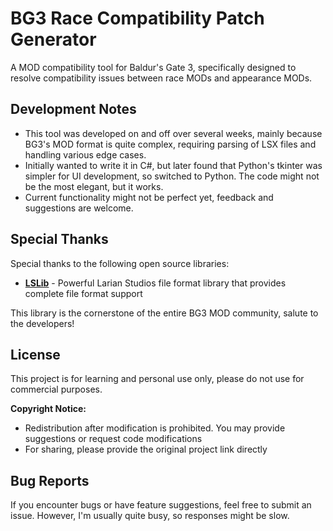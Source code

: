 # BG3 Race Compatibility Patch Generator

A MOD compatibility tool for Baldur's Gate 3, specifically designed to resolve compatibility issues between race MODs and appearance MODs.

## Development Notes

- This tool was developed on and off over several weeks, mainly because BG3's MOD format is quite complex, requiring parsing of LSX files and handling various edge cases.
- Initially wanted to write it in C#, but later found that Python's tkinter was simpler for UI development, so switched to Python. The code might not be the most elegant, but it works.
- Current functionality might not be perfect yet, feedback and suggestions are welcome.

## Special Thanks

Special thanks to the following open source libraries:

- **[LSLib](https://github.com/Norbyte/lslib)** - Powerful Larian Studios file format library that provides complete file format support

This library is the cornerstone of the entire BG3 MOD community, salute to the developers!

## License

This project is for learning and personal use only, please do not use for commercial purposes.

**Copyright Notice:**
- Redistribution after modification is prohibited. You may provide suggestions or request code modifications
- For sharing, please provide the original project link directly

## Bug Reports

If you encounter bugs or have feature suggestions, feel free to submit an issue. However, I'm usually quite busy, so responses might be slow.